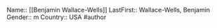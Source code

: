 Name:: [[Benjamin Wallace-Wells]]
LastFirst:: Wallace-Wells, Benjamin
Gender:: m
Country:: USA
#author
